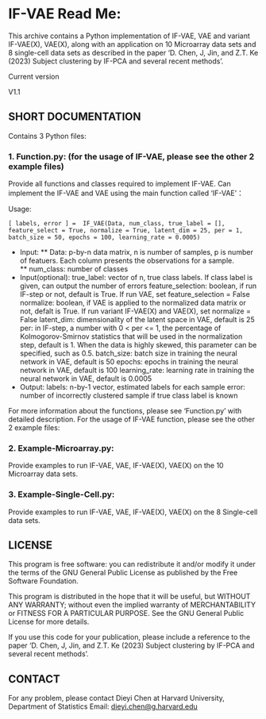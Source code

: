 # IF-VAE Read Me:

This archive contains a Python implementation of IF-VAE, VAE and variant IF-VAE(X), VAE(X), along with an application on 10 Microarray data sets and 8 single-cell data sets as described in the paper ‘D. Chen, J, Jin, and Z.T. Ke (2023) Subject clustering by IF-PCA and several recent methods’. 

Current version 

V1.1

## SHORT DOCUMENTATION

Contains 3 Python files:

### 1. Function.py: (for the usage of IF-VAE, please see the other 2 example files) 

Provide all functions and classes required to implement IF-VAE. Can implement the IF-VAE and VAE using the main function called ‘IF-VAE’：

Usage: 
```
[ labels, error ] =  IF_VAE(Data, num_class, true_label = [], feature_select = True, normalize = True, latent_dim = 25, per = 1, batch_size = 50, epochs = 100, learning_rate = 0.0005)
```

* Input: 
	** Data: p-by-n data matrix, n is number of samples, p is number of featuers. Each column presents the observations for a sample. 	
	** num_class: number of classes
* Input(optional):
	true_label: vector of n, true class labels. If class label is given, can output the number of errors
	feature_selection: boolean, if run IF-step or not, default is True. If run VAE, set feature_selection = False
	normalize: boolean, if VAE is applied to the normalized data matrix or not, defalt is True. If run variant IF-VAE(X) and VAE(X), set normalize = False
	latent_dim: dimensionality of the latent space in VAE, default is 25
	per: in IF-step, a number with 0 < per <= 1, the percentage of Kolmogorov-Smirnov statistics that will be used in the normalization step, default is 1. When the data is highly skewed, this parameter can be specified, such as 0.5.
	batch_size: batch size in training the neural network in VAE, default is 50
	epochs: epochs in training the neural network in VAE, default is 100
	learning_rate: learning rate in training the neural network in VAE, default is 0.0005
* Output:
	labels: n-by-1 vector, estimated labels for each sample
	error: number of incorrectly clustered sample if true class label is known

For more information about the functions, please see ‘Function.py’ with detailed description. For the usage of IF-VAE function, please see the other 2 example files:

### 2. Example-Microarray.py:

Provide examples to run IF-VAE, VAE, IF-VAE(X), VAE(X) on the 10 Microarray data sets.

### 3. Example-Single-Cell.py:

Provide examples to run IF-VAE, VAE, IF-VAE(X), VAE(X) on the 8 Single-cell data sets.



## LICENSE

This program is free software: you can redistribute it and/or modify it under the terms of the GNU General Public License as published by the Free Software Foundation.

This program is distributed in the hope that it will be useful, but WITHOUT ANY WARRANTY; without even the implied warranty of MERCHANTABILITY or FITNESS FOR A PARTICULAR PURPOSE.  See the GNU General Public License for more details.

If you use this code for your publication, please include a reference to the paper ‘D. Chen, J, Jin, and Z.T. Ke (2023) Subject clustering by IF-PCA and several recent methods’.
 
 
## CONTACT
For any problem, please contact
Dieyi Chen
at Harvard University, Department of Statistics
Email: dieyi.chen@g.harvard.edu

